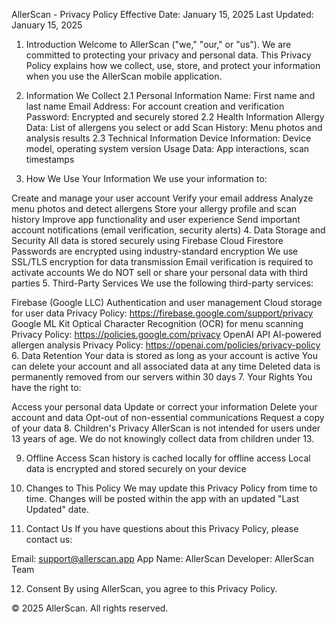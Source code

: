 AllerScan - Privacy Policy
Effective Date: January 15, 2025
Last Updated: January 15, 2025

1. Introduction
Welcome to AllerScan ("we," "our," or "us"). We are committed to protecting your privacy and personal data. This Privacy Policy explains how we collect, use, store, and protect your information when you use the AllerScan mobile application.

2. Information We Collect
2.1 Personal Information
Name: First name and last name
Email Address: For account creation and verification
Password: Encrypted and securely stored
2.2 Health Information
Allergy Data: List of allergens you select or add
Scan History: Menu photos and analysis results
2.3 Technical Information
Device Information: Device model, operating system version
Usage Data: App interactions, scan timestamps
3. How We Use Your Information
We use your information to:

Create and manage your user account
Verify your email address
Analyze menu photos and detect allergens
Store your allergy profile and scan history
Improve app functionality and user experience
Send important account notifications (email verification, security alerts)
4. Data Storage and Security
All data is stored securely using Firebase Cloud Firestore
Passwords are encrypted using industry-standard encryption
We use SSL/TLS encryption for data transmission
Email verification is required to activate accounts
We do NOT sell or share your personal data with third parties
5. Third-Party Services
We use the following third-party services:

Firebase (Google LLC)
Authentication and user management
Cloud storage for user data
Privacy Policy: https://firebase.google.com/support/privacy
Google ML Kit
Optical Character Recognition (OCR) for menu scanning
Privacy Policy: https://policies.google.com/privacy
OpenAI API
AI-powered allergen analysis
Privacy Policy: https://openai.com/policies/privacy-policy
6. Data Retention
Your data is stored as long as your account is active
You can delete your account and all associated data at any time
Deleted data is permanently removed from our servers within 30 days
7. Your Rights
You have the right to:

Access your personal data
Update or correct your information
Delete your account and data
Opt-out of non-essential communications
Request a copy of your data
8. Children's Privacy
AllerScan is not intended for users under 13 years of age. We do not knowingly collect data from children under 13.

9. Offline Access
Scan history is cached locally for offline access
Local data is encrypted and stored securely on your device
10. Changes to This Policy
We may update this Privacy Policy from time to time. Changes will be posted within the app with an updated "Last Updated" date.

11. Contact Us
If you have questions about this Privacy Policy, please contact us:

Email: support@allerscan.app
App Name: AllerScan
Developer: AllerScan Team

12. Consent
By using AllerScan, you agree to this Privacy Policy.

© 2025 AllerScan. All rights reserved.
